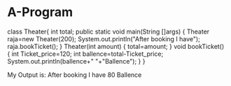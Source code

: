 # A-Program

class Theater{
int total;
public static void main(String []args)
{
Theater raja=new Theater(200);
System.out.println("After booking I have");
raja.bookTicket();
}
Theater(int amount)
{
total=amount;
}
void bookTicket()
{
int Ticket_price=120;
int ballence=total-Ticket_price;
System.out.println(ballence+" "+"Ballence");
}
}

My Output is:
After booking I have
80 Ballence
